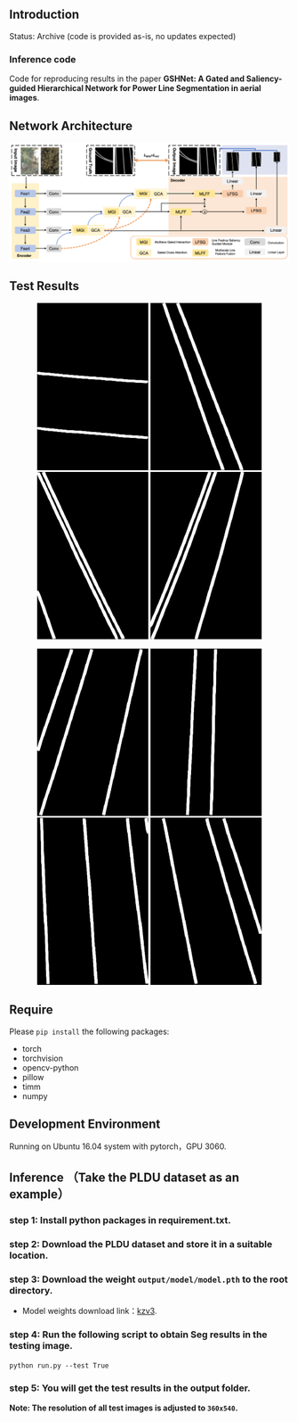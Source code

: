 ## Introduction
Status: Archive (code is provided as-is, no updates expected)
### Inference code
Code for reproducing results in the paper __GSHNet: A Gated and Saliency-guided Hierarchical Network for Power Line Segmentation in aerial images__.

## Network Architecture
![pipeline](https://github.com/DearPerpetual/GSHNet/blob/main/figure/fig1.png)

## Test Results
<p align="center">
  <img src="https://github.com/DearPerpetual/GSHNet/blob/main/figure/105.png" width="200"/>
  <img src="https://github.com/DearPerpetual/GSHNet/blob/main/figure/116.png" width="200"/>
  <img src="https://github.com/DearPerpetual/GSHNet/blob/main/figure/144.png" width="200"/>
  <img src="https://github.com/DearPerpetual/GSHNet/blob/main/figure/186.png" width="200"/>
</p>

<p align="center">
  <img src="https://github.com/DearPerpetual/GSHNet/blob/main/figure/218.png" width="200"/>
  <img src="https://github.com/DearPerpetual/GSHNet/blob/main/figure/59.png" width="200"/>
  <img src="https://github.com/DearPerpetual/GSHNet/blob/main/figure/64.png" width="200"/>
  <img src="https://github.com/DearPerpetual/GSHNet/blob/main/figure/376.png" width="200"/>
</p>


## Require
Please `pip install` the following packages:
- torch
- torchvision
- opencv-python
- pillow
- timm
- numpy

## Development Environment

Running on Ubuntu 16.04 system with pytorch，GPU 3060.

## Inference （Take the PLDU dataset as an example）
### step 1: Install python packages in requirement.txt.
### step 2: Download the PLDU dataset and store it in a suitable location.
### step 3: Download the weight `output/model/model.pth` to the root directory.
- Model weights download link：[kzv3](https://pan.baidu.com/s/1MidlYCwuZ-28I8FVnwf2JQ).
### step 4: Run the following script to obtain Seg results in the testing image.
  `python run.py --test True`
### step 5: You will get the test results in the output folder.
__Note: The resolution of all test images is adjusted to `360x540`.__

